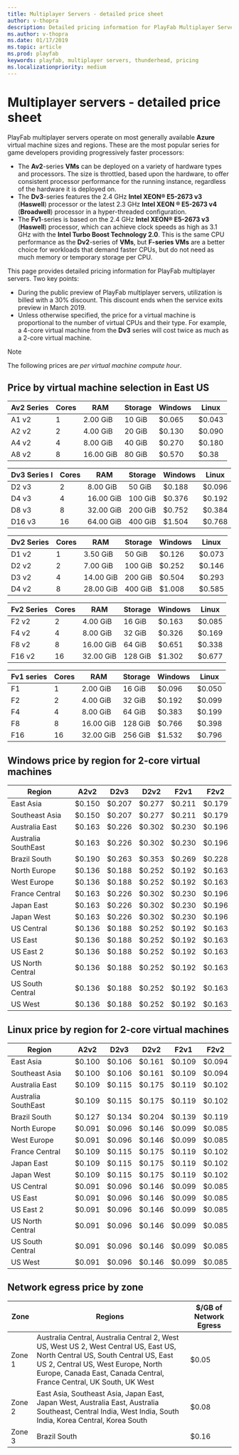 ```yaml
---
title: Multiplayer Servers - detailed price sheet
author: v-thopra
description: Detailed pricing information for PlayFab Multiplayer Server 2.0 (Thunderhead).
ms.author: v-thopra
ms.date: 01/17/2019
ms.topic: article
ms.prod: playfab
keywords: playfab, multiplayer servers, thunderhead, pricing
ms.localizationpriority: medium
---
```


# Multiplayer servers - detailed price sheet

PlayFab multiplayer servers operate on most generally available **Azure** virtual machine sizes and regions. These are the most popular series for game developers providing progressively faster processors:

- The **Av2**-series **VMs** can be deployed on a variety of hardware types and processors. The size is throttled, based upon the hardware, to offer consistent processor performance for the running instance, regardless of the hardware it is deployed on.
- The **Dv3**-series features the 2.4 GHz **Intel XEON® E5-2673 v3** (**Haswell**) processor or the latest 2.3 GHz **Intel XEON ® E5-2673 v4** (**Broadwell**) processor in a hyper-threaded configuration.
- The **Fv1**-series is based on the 2.4 GHz **Intel XEON® E5-2673 v3** (**Haswell**) processor, which can achieve clock speeds as high as 3.1 GHz with the **Intel Turbo Boost Technology 2.0**. This is the same CPU performance as the **Dv2**-series of **VMs**, but **F-series VMs** are a better choice for workloads that demand faster CPUs, but do not need as much memory or temporary storage per CPU.

This page provides detailed pricing information for PlayFab multiplayer servers. Two key points:

- During the public preview of PlayFab multiplayer servers, utilization is billed with a 30% discount. This discount ends when the service exits preview in March 2019.
- Unless otherwise specified, the price for a virtual machine is proportional to the number of virtual CPUs and their type. For example, a 4-core virtual machine from the **Dv3** series will cost twice as much as a 2-core virtual machine.

> [!NOTE]
> The following prices are *per virtual machine compute hour*.

## Price by virtual machine selection in East US

Av2 Series |Cores|RAM|Storage|Windows|Linux|
|-|-|-|-|-|-|
A1 v2|1|2.00 GiB|10 GiB|$0.065 |$0.043 |
A2 v2|2|4.00 GiB|20 GiB|$0.130 |$0.090 |
A4 v2|4|8.00 GiB|40 GiB|$0.270 |$0.180 |
A8 v2|8|16.00 GiB|80 GiB|$0.570 |$0.38 |

Dv3  Series l|Cores|RAM|Storage|Windows|Linux|
|-|-|-|-|-|-|
D2 v3|2|8.00 GiB|50 GiB|$0.188 |$0.096 |
D4 v3|4|16.00 GiB|100 GiB|$0.376 |$0.192 |
D8 v3|8|32.00 GiB|200 GiB|$0.752 |$0.384 |
D16 v3|16|64.00 GiB|400 GiB|$1.504 |$0.768 |

Dv2 Series |Cores|RAM|Storage|Windows|Linux|
|-|-|-|-|-|-|
D1 v2|1|3.50 GiB|50 GiB|$0.126 |$0.073 |
D2 v2|2|7.00 GiB|100 GiB|$0.252 |$0.146 |
D3 v2|4|14.00 GiB|200 GiB|$0.504 |$0.293 |
D4 v2|8|28.00 GiB|400 GiB|$1.008 |$0.585 |

Fv2 Series|Cores|RAM|Storage|Windows|Linux|
|-|-|-|-|-|-|
F2 v2|2|4.00 GiB|16 GiB|$0.163 |$0.085 |
F4 v2|4|8.00 GiB|32 GiB|$0.326 |$0.169 |
F8 v2|8|16.00 GiB|64 GiB|$0.651 |$0.338 |
F16 v2|16|32.00 GiB|128 GiB|$1.302 |$0.677 |

Fv1 series|Cores|RAM|Storage|Windows|Linux|
|-|-|-|-|-|-|
F1|1|2.00 GiB|16 GiB|$0.096 |$0.050 |
F2|2|4.00 GiB|32 GiB|$0.192 |$0.099 |
F4|4|8.00 GiB|64 GiB|$0.383 |$0.199 |
F8|8|16.00 GiB|128 GiB|$0.766 |$0.398 |
F16|16|32.00 GiB|256 GiB|$1.532 |$0.796 |

## Windows price by region for 2-core virtual machines

Region|A2v2|D2v3 |D2v2|F2v1|F2v2|
|-|-|-|-|-|-|
East Asia|$0.150|$0.207|$0.277|$0.211|$0.179|
Southeast Asia|$0.150|$0.207|$0.277|$0.211|$0.179|
Australia East|$0.163|$0.226|$0.302|$0.230|$0.196|
Australia SouthEast|$0.163|$0.226|$0.302|$0.230|$0.196|
Brazil South|$0.190|$0.263|$0.353|$0.269|$0.228|
North Europe|$0.136|$0.188|$0.252|$0.192|$0.163|
West Europe|$0.136|$0.188|$0.252|$0.192|$0.163|
France Central|$0.163|$0.226|$0.302|$0.230|$0.196|
Japan East|$0.163|$0.226|$0.302|$0.230|$0.196|
Japan West|$0.163|$0.226|$0.302|$0.230|$0.196|
US Central|$0.136|$0.188|$0.252|$0.192|$0.163|
US East|$0.136|$0.188|$0.252|$0.192|$0.163|
US East 2|$0.136|$0.188|$0.252|$0.192|$0.163|
US North Central|$0.136|$0.188|$0.252|$0.192|$0.163|
US South Central|$0.136|$0.188|$0.252|$0.192|$0.163|
US West|$0.136|$0.188|$0.252|$0.192|$0.163|

## Linux price by region for 2-core virtual machines

Region|A2v2|D2v3 |D2v2|F2v1|F2v2|
|-|-|-|-|-|-|
East Asia|$0.100|$0.106|$0.161|$0.109|$0.094|
Southeast Asia|$0.100|$0.106|$0.161|$0.109|$0.094|
Australia East|$0.109|$0.115|$0.175|$0.119|$0.102|
Australia SouthEast|$0.109|$0.115|$0.175|$0.119|$0.102|
Brazil South|$0.127|$0.134|$0.204|$0.139|$0.119|
North Europe|$0.091|$0.096|$0.146|$0.099|$0.085|
West Europe|$0.091|$0.096|$0.146|$0.099|$0.085|
France Central|$0.109|$0.115|$0.175|$0.119|$0.102|
Japan East|$0.109|$0.115|$0.175|$0.119|$0.102|
Japan West|$0.109|$0.115|$0.175|$0.119|$0.102|
US Central|$0.091|$0.096|$0.146|$0.099|$0.085|
US East|$0.091|$0.096|$0.146|$0.099|$0.085|
US East 2|$0.091|$0.096|$0.146|$0.099|$0.085|
US North Central|$0.091|$0.096|$0.146|$0.099|$0.085|
US South Central|$0.091|$0.096|$0.146|$0.099|$0.085|
US West|$0.091|$0.096|$0.146|$0.099|$0.085|

## Network egress price by zone

Zone | Regions | $/GB of Network Egress
|-|-|-|
Zone 1| Australia Central, Australia Central 2, West US, West US 2, West Central US, East US, North Central US, South Central US, East US 2, Central US, West Europe, North Europe, Canada East, Canada Central, France Central, UK South, UK West | $0.05
Zone 2| East Asia, Southeast Asia, Japan East, Japan West, Australia East, Australia Southeast, Central India, West India, South India, Korea Central, Korea South|  $0.08
Zone 3 |Brazil South | $0.16